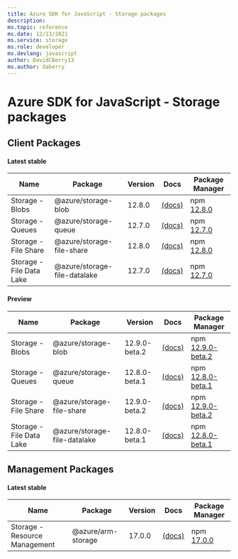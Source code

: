 ```yaml
---
title: Azure SDK for JavaScript - Storage packages
description: 
ms.topic: reference
ms.date: 12/13/2021
ms.service: storage
ms.role: developer
ms.devlang: javascript
author: DavidCBerry13
ms.author: daberry
---
```


# Azure SDK for JavaScript - Storage packages

## Client Packages

#### Latest stable

| Name                  | Package              | Version          | Docs                   | Package Manager                |
|-----------------------|----------------------|------------------|------------------------|--------------------------------|
| Storage - Blobs | @azure/storage-blob | 12.8.0 | [(docs)](/javascript/sdk-demo/storage/storage-blob/azure-storage-blob/stable)  | npm [12.8.0](https://www.npmjs.com/package/%40azure%2Fstorage-blob) |
| Storage - Queues | @azure/storage-queue | 12.7.0 | [(docs)](/javascript/sdk-demo/storage/storage-queue/azure-storage-queue/stable)  | npm [12.7.0](https://www.npmjs.com/package/%40azure%2Fstorage-queue) |
| Storage - File Share | @azure/storage-file-share | 12.8.0 | [(docs)](/javascript/sdk-demo/storage/storage-file-share/azure-storage-file-share/stable)  | npm [12.8.0](https://www.npmjs.com/package/%40azure%2Fstorage-file-share) |
| Storage - File Data Lake | @azure/storage-file-datalake | 12.7.0 | [(docs)](/javascript/sdk-demo/storage/storage-file-datalake/azure-storage-file-datalake/stable)  | npm [12.7.0](https://www.npmjs.com/package/%40azure%2Fstorage-file-datalake) |
 

#### Preview

| Name                  | Package              | Version          | Docs                   | Package Manager                |
|-----------------------|----------------------|------------------|------------------------|--------------------------------|
| Storage - Blobs | @azure/storage-blob | 12.9.0-beta.2 | [(docs)](/javascript/sdk-demo/storage/storage-blob/azure-storage-blob/beta)  | npm [12.9.0-beta.2](https://www.npmjs.com/package/%40azure%2Fstorage-blob%4012.9.0-beta.2) |
| Storage - Queues | @azure/storage-queue | 12.8.0-beta.1 | [(docs)](/javascript/sdk-demo/storage/storage-queue/azure-storage-queue/beta)  | npm [12.8.0-beta.1](https://www.npmjs.com/package/%40azure%2Fstorage-queue%4012.8.0-beta.1) |
| Storage - File Share | @azure/storage-file-share | 12.9.0-beta.2 | [(docs)](/javascript/sdk-demo/storage/storage-file-share/azure-storage-file-share/beta)  | npm [12.9.0-beta.2](https://www.npmjs.com/package/%40azure%2Fstorage-file-share%4012.9.0-beta.2) |
| Storage - File Data Lake | @azure/storage-file-datalake | 12.8.0-beta.1 | [(docs)](/javascript/sdk-demo/storage/storage-file-datalake/azure-storage-file-datalake/beta)  | npm [12.8.0-beta.1](https://www.npmjs.com/package/%40azure%2Fstorage-file-datalake%4012.8.0-beta.1) |
 


 
 

## Management Packages

#### Latest stable

| Name                  | Package              | Version          | Docs                   | Package Manager                |
|-----------------------|----------------------|------------------|------------------------|--------------------------------|
| Storage - Resource Management | @azure/arm-storage | 17.0.0 | [(docs)](/javascript/sdk-demo/storage/arm-storage/azure-arm-storage/stable)  | npm [17.0.0](https://www.npmjs.com/package/%40azure%2Farm-storage) |
 

 

 
 
